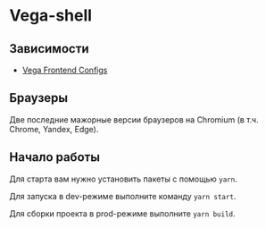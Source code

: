 # Vega-shell

## Зависимости

- [Vega Frontend Configs](https://github.com/gpn-prototypes/frontend-configs)

## Браузеры

Две последние мажорные версии браузеров на Chromium (в т.ч. Chrome, Yandex, Edge).

## Начало работы

Для старта вам нужно установить пакеты с помощью `yarn`.

Для запуска в dev-режиме выполните команду `yarn start`.

Для сборки проекта в prod-режиме выполните `yarn build`.
